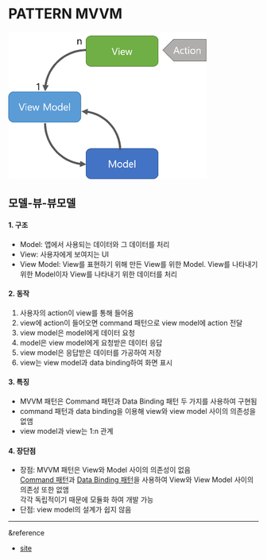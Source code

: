 PATTERN MVVM
===========
![MVVM pattern](/image/MVVM.png)

## 모델-뷰-뷰모델

#### 1. 구조
- Model: 앱에서 사용되는 데이터와 그 데이터를 처리
- View: 사용자에게 보여지는 UI
- View Model: View를 표현하기 위해 만든 View를 위한 Model. View를 나타내기 위한 Model이자 View를 나타내기 위한 데이터를 처리

#### 2. 동작
1) 사용자의 action이 view를 통해 들어옴
2) view에 action이 들어오면 command 패턴으로 view model에 action 전달
3) view model은 model에게 데이터 요청
4) model은 view model에게 요청받은 데이터 응답
5) view model은 응답받은 데이터를 가공하여 저장
6) view는 view model과 data binding하여 화면 표시

#### 3. 특징
- MVVM 패턴은 Command 패턴과 Data Binding 패턴 두 가지를 사용하여 구현됨
- command 패턴과 data binding을 이용해 view와 view model 사이의 의존성을 없앰
- view model과 view는 1:n 관계

#### 4. 장단점
- 장점: MVVM 패턴은 View와 Model 사이의 의존성이 없음   
        [Command 패턴](https://ko.wikipedia.org/wiki/%EC%BB%A4%EB%A7%A8%EB%93%9C_%ED%8C%A8%ED%84%B4)과 [Data Binding 패턴](https://en.wikipedia.org/wiki/Data_binding)을 사용하여 View와 View Model 사이의 의존성 또한 없앰   
        각각 독립적이기 때문에 모듈화 하여 개발 가능
- 단점: view model의 설계가 쉽지 않음 
---
&reference    
- [site](https://beomy.tistory.com/43)
